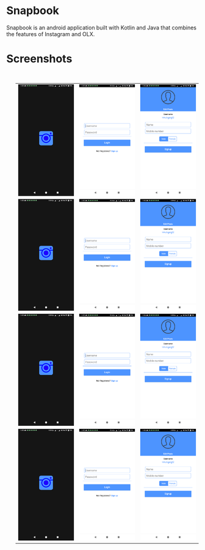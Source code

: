 # Snapbook
Snapbook is an android application built with Kotlin and Java that combines the features of Instagram and OLX.

# Screenshots

<ul style="float:left">
    <table>
        <tr>
            <td><img src="./Screenshots/Screenshot_2018-04-27-11-33-16-080_com.hrrock.snapbook.png" width="200"/></td>
            <td><img src="./Screenshots/Screenshot_2018-04-27-11-33-43-353_com.hrrock.snapbook.png" width="200"/></td>
            <td><img src="./Screenshots/Screenshot_2018-04-27-11-34-05-514_com.hrrock.snapbook.png" width="200"/></td>
        </tr>
        <tr>
            <td><img src="./Screenshots/Screenshot_2018-04-27-11-33-16-080_com.hrrock.snapbook.png" width="200"/></td>
            <td><img src="./Screenshots/Screenshot_2018-04-27-11-33-43-353_com.hrrock.snapbook.png" width="200"/></td>
            <td><img src="./Screenshots/Screenshot_2018-04-27-11-34-05-514_com.hrrock.snapbook.png" width="200"/></td>
        </tr>
        <tr>
            <td><img src="./Screenshots/Screenshot_2018-04-27-11-33-16-080_com.hrrock.snapbook.png" width="200"/></td>
            <td><img src="./Screenshots/Screenshot_2018-04-27-11-33-43-353_com.hrrock.snapbook.png" width="200"/></td>
            <td><img src="./Screenshots/Screenshot_2018-04-27-11-34-05-514_com.hrrock.snapbook.png" width="200"/></td>
        </tr>
        <tr>
            <td><img src="./Screenshots/Screenshot_2018-04-27-11-33-16-080_com.hrrock.snapbook.png" width="200"/></td>
            <td><img src="./Screenshots/Screenshot_2018-04-27-11-33-43-353_com.hrrock.snapbook.png" width="200"/></td>
            <td><img src="./Screenshots/Screenshot_2018-04-27-11-34-05-514_com.hrrock.snapbook.png" width="200"/></td>
        </tr>
    </table>
</ul>
